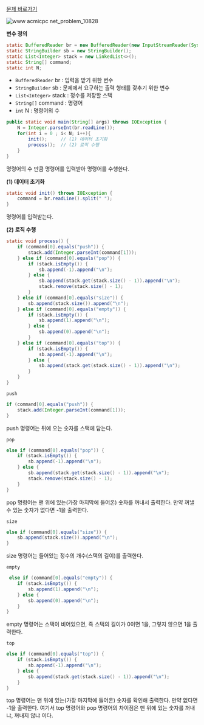 [문제 바로가기](https://www.acmicpc.net/problem/10828)

![www acmicpc net_problem_10828](https://user-images.githubusercontent.com/78605779/194525966-14e3bf60-145a-422b-ab93-b80c0cd8c572.png)

**변수 정의**

```java
static BufferedReader br = new BufferedReader(new InputStreamReader(System.in));
static StringBuilder sb = new StringBuilder();
static List<Integer> stack = new LinkedList<>();
static String[] command;
static int N;
```

- `BufferedReader` br : 입력을 받기 위한 변수
- `StringBuilder` sb : 문제에서 요구하는 출력 형태를 갖추기 위한 변수
- `List<Integer>` stack : 정수를 저장할 스택
- `String[]` command : 명령어
- `int` N : 명령어의 수

```java
public static void main(String[] args) throws IOException {
    N = Integer.parseInt(br.readLine());
    for(int i = 0 ; i< N; i++){
        init();     // (1) 데이터 초기화
        process();  // (2) 로직 수행
    }
}
```

명령어의 수 만큼 명령어를 입력받아 명령어를 수행한다.

**(1) 데이터 초기화**

```java
static void init() throws IOException {
    command = br.readLine().split(" ");
}
```

명령어를 입력받는다.

**(2) 로직 수행**

```java
static void process() {
    if (command[0].equals("push")) {
        stack.add(Integer.parseInt(command[1]));
    } else if (command[0].equals("pop")) {
        if (stack.isEmpty()) {
            sb.append(-1).append("\n");
        } else {
            sb.append(stack.get(stack.size() - 1)).append("\n");
            stack.remove(stack.size() - 1);
        }
    } else if (command[0].equals("size")) {
        sb.append(stack.size()).append("\n");
    } else if (command[0].equals("empty")) {
        if (stack.isEmpty()) {
            sb.append(1).append("\n");
        } else {
            sb.append(0).append("\n");
        }
    } else if (command[0].equals("top")) {
        if (stack.isEmpty()) {
            sb.append(-1).append("\n");
        } else {
            sb.append(stack.get(stack.size() - 1)).append("\n");
        }
    }
}
```

`push`

```java
if (command[0].equals("push")) {
    stack.add(Integer.parseInt(command[1]));
}
```

push 명령어는 뒤에 오는 숫자를 스택에 담는다.

`pop`

```java
else if (command[0].equals("pop")) {
    if (stack.isEmpty()) {
        sb.append(-1).append("\n");
    } else {
        sb.append(stack.get(stack.size() - 1)).append("\n");
        stack.remove(stack.size() - 1);
    }
}
```

pop 명령어는 맨 위에 있는(가장 마지막에 들어온) 숫자를 꺼내서 출력한다. 만약 꺼낼 수 있는 숫자가 없다면 -1을 출력한다.

`size`

```java
else if (command[0].equals("size")) {
    sb.append(stack.size()).append("\n");
}
```

size 명령어는 들어있는 정수의 개수(스택의 길이)를 출력한다.

`empty`

```java
 else if (command[0].equals("empty")) {
    if (stack.isEmpty()) {
        sb.append(1).append("\n");
    } else {
        sb.append(0).append("\n");
    }
}
```

empty 명령어는 스택이 비어있으면, 즉 스택의 길이가 0이면 1을, 그렇지 않으면 1을 출력한다.

`top`

```java
else if (command[0].equals("top")) {
    if (stack.isEmpty()) {
        sb.append(-1).append("\n");
    } else {
        sb.append(stack.get(stack.size() - 1)).append("\n");
    }
}
```

top 명령어는 맨 위에 있는(가장 마지막에 들어온) 숫자를 확인해 출력한다. 만약 없다면 -1을 출력한다. 여기서 top 명령어와 pop 명령어의 차이점은 맨 위에 있는 숫자를 꺼내냐, 꺼내지 않냐 이다.